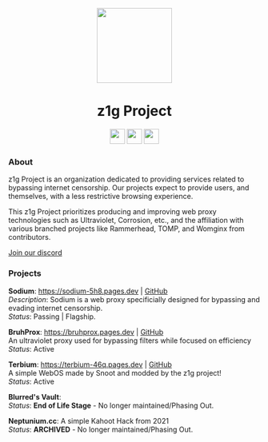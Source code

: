 <p align="center">
<kbd>
<img width="150px" src="https://avatars.githubusercontent.com/u/103667677?s=200&v=4">
</kbd>
</p>

<h1 align="center">z1g Project</h1>

<p align="center">
<a href="https://z1g-project.pages.dev/discord"><img height="30px" src="https://img.shields.io/badge/Discord-7289DA?style=for-the-badge&logo=discord&logoColor=white"><img></a>
<a href="https://twitter.com/z1g-project"><img height="30px" src="https://img.shields.io/badge/Twitter-1DA1F2?style=for-the-badge&logo=twitter&logoColor=white"><img></a>
<a href="https://reddit.com/r/z1g-project"><img height="30px" src="https://img.shields.io/badge/Reddit-FF4500?style=for-the-badge&logo=reddit&logoColor=white"><img></a>
</p>

### About

z1g Project is an organization dedicated to providing services related to bypassing internet censorship. Our projects expect to provide users, and themselves, with a less restrictive browsing experience. 

This z1g Project prioritizes producing and improving web proxy technologies such as Ultraviolet, Corrosion, etc., and the affiliation with various branched projects like Rammerhead, TOMP, and Womginx from contributors. 

[Join our discord](https://z1g-project.pages.dev/discord)

### Projects

**Sodium**: https://sodium-5h8.pages.dev | [GitHub](https://github.com/z1g-project/sodium)
<br>
*Description*: Sodium is a web proxy specificially designed for bypassing and evading internet censorship.
<br>
*Status*: Passing | Flagship. 

**BruhProx**: https://bruhprox.pages.dev | [GitHub](https://github.com/z1g-project/bruhprox)
<br>
An ultraviolet proxy used for bypassing filters while focused on efficiency
<br>
*Status*: Active 

**Terbium**: https://terbium-46q.pages.dev | [GitHub](https://github.com/z1g-project/terbium)
<br>
A simple WebOS made by Snoot and modded by the z1g project!
<br>
*Status*: Active

**Blurred's Vault**:
<br>
*Status*: **End of Life Stage** - No longer maintained/Phasing Out.

**Neptunium.cc**:
A simple Kahoot Hack from 2021
<br>
*Status*: **ARCHIVED** - No longer maintained/Phasing Out.
